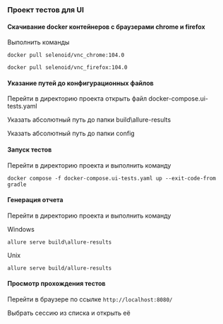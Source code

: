 ### Проект тестов для UI

#### Скачивание docker контейнеров с браузерами chrome и firefox
Выполнить команды

`docker pull selenoid/vnc_chrome:104.0`

`docker pull selenoid/vnc_firefox:104.0`

#### Указание путей до конфигурационных файлов
Перейти в директорию проекта открыть файл docker-compose.ui-tests.yaml

Указать абсолютный путь до папки build\allure-results

Указать абсолютный путь до папки config

#### Запуск тестов
Перейти в директорию проекта и выполнить команду

`docker compose -f docker-compose.ui-tests.yaml up --exit-code-from gradle`

#### Генерация отчета
Перейти в директорию проекта и выполнить команду

Windows

`allure serve build\allure-results`

Unix

`allure serve build/allure-results`

#### Просмотр прохождения тестов
Перейти в браузере по ссылке `http://localhost:8080/`

Выбрать сессию из списка и открыть её





